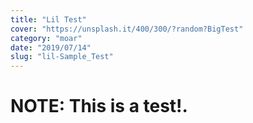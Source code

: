 ```yaml
---
title: "Lil Test"
cover: "https://unsplash.it/400/300/?random?BigTest"
category: "moar"
date: "2019/07/14"
slug: "lil-Sample_Test"
---
```


# NOTE: This is a test!.


